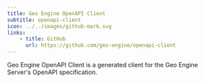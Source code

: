 ```yaml
---
title: Geo Engine OpenAPI Client
subtitle: openapi-client
icon: ../../images/github-mark.svg
links:
    - title: GitHub
      url: https://github.com/geo-engine/openapi-client
---
```


Geo Engine OpenAPI Client is a generated client for the Geo Engine Server's OpenAPI specification.
